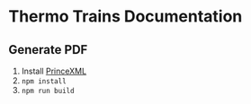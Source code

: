 # Thermo Trains Documentation

## Generate PDF

1. Install [PrinceXML](https://www.princexml.com/)
2. `npm install`
3. `npm run build`

